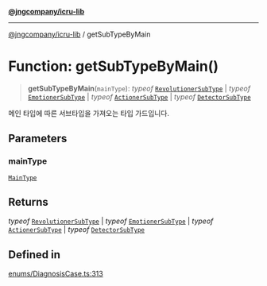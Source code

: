 [**@jngcompany/icru-lib**](../README.md)

***

[@jngcompany/icru-lib](../globals.md) / getSubTypeByMain

# Function: getSubTypeByMain()

> **getSubTypeByMain**(`mainType`): *typeof* [`RevolutionerSubType`](../enumerations/RevolutionerSubType.md) \| *typeof* [`EmotionerSubType`](../enumerations/EmotionerSubType.md) \| *typeof* [`ActionerSubType`](../enumerations/ActionerSubType.md) \| *typeof* [`DetectorSubType`](../enumerations/DetectorSubType.md)

메인 타입에 따른 서브타입을 가져오는 타입 가드입니다.

## Parameters

### mainType

[`MainType`](../enumerations/MainType.md)

## Returns

*typeof* [`RevolutionerSubType`](../enumerations/RevolutionerSubType.md) \| *typeof* [`EmotionerSubType`](../enumerations/EmotionerSubType.md) \| *typeof* [`ActionerSubType`](../enumerations/ActionerSubType.md) \| *typeof* [`DetectorSubType`](../enumerations/DetectorSubType.md)

## Defined in

[enums/DiagnosisCase.ts:313](https://github.com/jngcompany/icru-lib/blob/256d6a1256b31526527eaee4aeab346b456a87aa/src/enums/DiagnosisCase.ts#L313)
